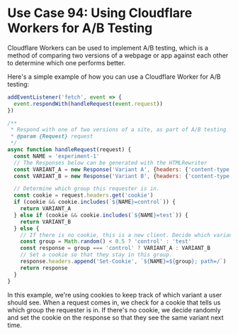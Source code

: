 # Use Case 94: Using Cloudflare Workers for A/B Testing

Cloudflare Workers can be used to implement A/B testing, which is a method of comparing two versions of a webpage or app against each other to determine which one performs better.

Here's a simple example of how you can use a Cloudflare Worker for A/B testing:

```javascript
addEventListener('fetch', event => {
  event.respondWith(handleRequest(event.request))
})

/**
 * Respond with one of two versions of a site, as part of A/B testing
 * @param {Request} request
 */
async function handleRequest(request) {
  const NAME = 'experiment-1'
  // The Responses below can be generated with the HTMLRewriter
  const VARIANT_A = new Response('Variant A', {headers: {'content-type': 'text/html'}})
  const VARIANT_B = new Response('Variant B', {headers: {'content-type': 'text/html'}})

  // Determine which group this requester is in.
  const cookie = request.headers.get('cookie')
  if (cookie && cookie.includes(`${NAME}=control`)) {
    return VARIANT_A
  } else if (cookie && cookie.includes(`${NAME}=test`)) {
    return VARIANT_B
  } else {
    // If there is no cookie, this is a new client. Decide which variant to serve.
    const group = Math.random() < 0.5 ? 'control' : 'test'
    const response = group === 'control' ? VARIANT_A : VARIANT_B
    // Set a cookie so that they stay in this group.
    response.headers.append('Set-Cookie', `${NAME}=${group}; path=/`)
    return response
  }
}
```

In this example, we're using cookies to keep track of which variant a user should see. When a request comes in, we check for a cookie that tells us which group the requester is in. If there's no cookie, we decide randomly and set the cookie on the response so that they see the same variant next time.